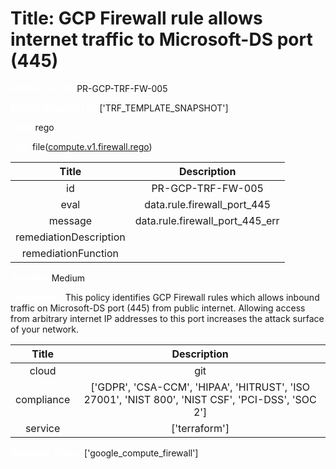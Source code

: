 



# Title: GCP Firewall rule allows internet traffic to Microsoft-DS port (445)


***<font color="white">Master Test Id:</font>*** PR-GCP-TRF-FW-005

***<font color="white">Master Snapshot Id:</font>*** ['TRF_TEMPLATE_SNAPSHOT']

***<font color="white">type:</font>*** rego

***<font color="white">rule:</font>*** file([compute.v1.firewall.rego])  
  
  
  
  

|Title|Description|
| :---: | :---: |
|id|PR-GCP-TRF-FW-005|
|eval|data.rule.firewall_port_445|
|message|data.rule.firewall_port_445_err|
|remediationDescription||
|remediationFunction||


***<font color="white">Severity:</font>*** Medium

***<font color="white">Description:</font>*** This policy identifies GCP Firewall rules which allows inbound traffic on Microsoft-DS port (445) from public internet. Allowing access from arbitrary internet IP addresses to this port increases the attack surface of your network.  
  
  

|Title|Description|
| :---: | :---: |
|cloud|git|
|compliance|['GDPR', 'CSA-CCM', 'HIPAA', 'HITRUST', 'ISO 27001', 'NIST 800', 'NIST CSF', 'PCI-DSS', 'SOC 2']|
|service|['terraform']|


***<font color="white">Resource Types:</font>*** ['google_compute_firewall']


[compute.v1.firewall.rego]: https://github.com/prancer-io/prancer-compliance-test/tree/master/google/terraform/compute.v1.firewall.rego
